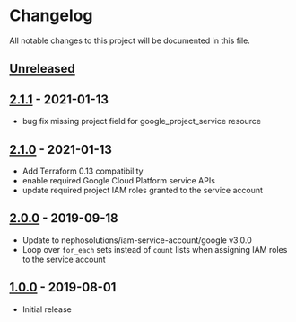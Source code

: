 # Changelog

All notable changes to this project will be documented in this file.

## [Unreleased]

## [2.1.1] - 2021-01-13

- bug fix missing project field for google_project_service resource

## [2.1.0] - 2021-01-13

- Add Terraform 0.13 compatibility
- enable required Google Cloud Platform service APIs
- update required project IAM roles granted to the service account

## [2.0.0] - 2019-09-18

- Update to nephosolutions/iam-service-account/google v3.0.0
- Loop over `for_each` sets instead of `count` lists when assigning IAM roles to the service account

## [1.0.0] - 2019-08-01

- Initial release

[Unreleased]: https://github.com/nephosolutions/terraform-google-gcp-project/compare/v2.1.1...HEAD
[2.1.1]: https://github.com/nephosolutions/terraform-google-gcp-project/compare/v2.1.0...v2.1.1
[2.1.0]: https://github.com/nephosolutions/terraform-google-gcp-project/compare/v2.0.0...v2.1.0
[2.0.0]: https://github.com/nephosolutions/terraform-google-gcp-project/compare/v1.0.0...v2.0.0
[1.0.0]: https://github.com/nephosolutions/terraform-google-gcp-project/releases/tag/v1.0.0
